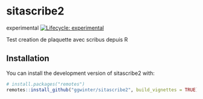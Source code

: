 
<!-- README.md is generated from README.Rmd. Please edit that file -->

# sitascribe2

<!-- badges: start -->

experimental [![Lifecycle:
experimental](https://img.shields.io/badge/lifecycle-experimental-orange.svg)](https://lifecycle.r-lib.org/articles/stages.html#experimental)
<!-- badges: end -->

Test creation de plaquette avec scribus depuis R

## Installation

You can install the development version of sitascribe2 with:

``` r
# install.packages("remotes")
remotes::install_github("ggwinter/sitascribe2", build_vignettes = TRUE)
```
